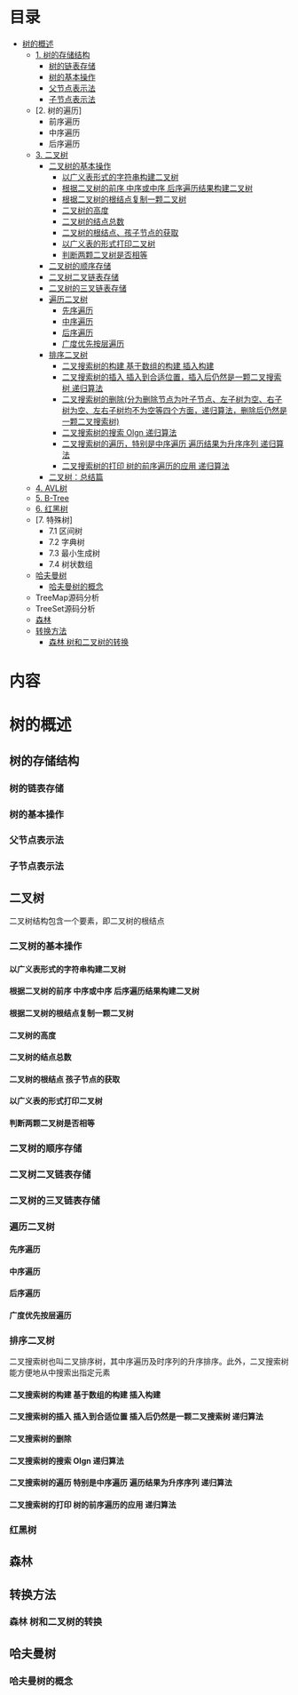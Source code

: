 
# 目录

   *  [树的概述](#树的概述)
      *  [1. 树的存储结构](#树的存储结构)
         *  [树的链表存储](#树的链表存储)
         *  [树的基本操作](#树的基本操作)
         *  [父节点表示法](#父节点表示法)
         *  [子节点表示法](#子节点表示法)
      *  [2. 树的遍历]
         *   前序遍历
         *   中序遍历
         *   后序遍历
      *  [3. 二叉树](#二叉树)
         *  [二叉树的基本操作](#二叉树的基本操作)
            * [以广义表形式的字符串构建二叉树](#以广义表形式的字符串构建二叉树)
            * [根据二叉树的前序 中序或中序 后序遍历结果构建二叉树](#根据二叉树的前序-中序或中序-后序遍历结果构建二叉树)
            * [根据二叉树的根结点复制一颗二叉树](#根据二叉树的根结点复制一颗二叉树)
            * [二叉树的高度](#二叉树的高度)
            * [二叉树的结点总数](#二叉树的结点总数)
            * [二叉树的根结点、孩子节点的获取](#二叉树的根结点-孩子节点的获取)
            * [以广义表的形式打印二叉树](#以广义表的形式打印二叉树)
            * [判断两颗二叉树是否相等](#判断两颗二叉树是否相等)
         *  [二叉树的顺序存储](#二叉树的顺序存储)
         *  [二叉树二叉链表存储](#二叉树二叉链表存储)
         *  [二叉树的三叉链表存储](#二叉树的三叉链表存储)
         *  [遍历二叉树](#遍历二叉树)
            *  [先序遍历](#先序遍历)
            *  [中序遍历](#中序遍历)
            *  [后序遍历](#后序遍历)
            *  [广度优先按层遍历](#广度优先按层遍历)
         *  [排序二叉树](#排序二叉树)
            * [二叉搜索树的构建 基于数组的构建 插入构建](#二叉搜索树的构建-基于数组的构建-插入构建)
            * [二叉搜索树的插入 插入到合适位置，插入后仍然是一颗二叉搜索树 递归算法](#二叉搜索树的插入-插入到合适位置-插入后仍然是一颗二叉搜索树-递归算法)
            * [二叉搜索树的删除(分为删除节点为叶子节点、左子树为空、右子树为空、左右子树均不为空等四个方面，递归算法，删除后仍然是一颗二叉搜索树)](#二叉搜索树的删除)
            * [二叉搜索树的搜索 Olgn 递归算法](#二叉搜索树的搜索-Olgn-递归算法)
            * [二叉搜索树的遍历，特别是中序遍历 遍历结果为升序序列 递归算法](#二叉搜索树的遍历-特别是中序遍历-遍历结果为升序序列-递归算法)
            * [二叉搜索树的打印 树的前序遍历的应用 递归算法](#二叉搜索树的打印-树的前序遍历的应用-递归算法)
         *  [二叉树：总结篇](https://mp.weixin.qq.com/s/-ZJn3jJVdF683ap90yIj4Q)   
      *  [4. AVL树]()
      *  [5. B-Tree](https://www.cnblogs.com/dongguacai/p/7239599.html)
      *  [6. 红黑树](#红黑树)
      *  [7. 特殊树]
         * 7.1 区间树
         * 7.2 字典树
         * 7.3 最小生成树
         * 7.4 树状数组
      *  [哈夫曼树](#哈夫曼树)
         *  [哈夫曼树的概念](#哈夫曼树的概念)
      *  TreeMap源码分析
      *  TreeSet源码分析
      *  [森林](#森林)
      *  [转换方法](#转换方法)
         *  [森林 树和二叉树的转换](#森林-树和二叉树的转换)
      

# 内容

# 树的概述
## 树的存储结构
### 树的链表存储
### 树的基本操作
### 父节点表示法
### 子节点表示法

## 二叉树
二叉树结构包含一个要素，即二叉树的根结点

### 二叉树的基本操作
#### 以广义表形式的字符串构建二叉树
#### 根据二叉树的前序 中序或中序 后序遍历结果构建二叉树
#### 根据二叉树的根结点复制一颗二叉树
#### 二叉树的高度
#### 二叉树的结点总数
#### 二叉树的根结点 孩子节点的获取
#### 以广义表的形式打印二叉树
#### 判断两颗二叉树是否相等

### 二叉树的顺序存储
### 二叉树二叉链表存储
### 二叉树的三叉链表存储

### 遍历二叉树

#### 先序遍历
#### 中序遍历
#### 后序遍历
#### 广度优先按层遍历

### 排序二叉树
二叉搜索树也叫二叉排序树，其中序遍历及时序列的升序排序。此外，二叉搜索树能方便地从中搜索出指定元素
#### 二叉搜索树的构建 基于数组的构建 插入构建
#### 二叉搜索树的插入 插入到合适位置 插入后仍然是一颗二叉搜索树 递归算法
#### 二叉搜索树的删除
#### 二叉搜索树的搜索 Olgn 递归算法
#### 二叉搜索树的遍历 特别是中序遍历 遍历结果为升序序列 递归算法
#### 二叉搜索树的打印 树的前序遍历的应用 递归算法

### 红黑树

## 森林
## 转换方法
### 森林 树和二叉树的转换
## 哈夫曼树
### 哈夫曼树的概念
